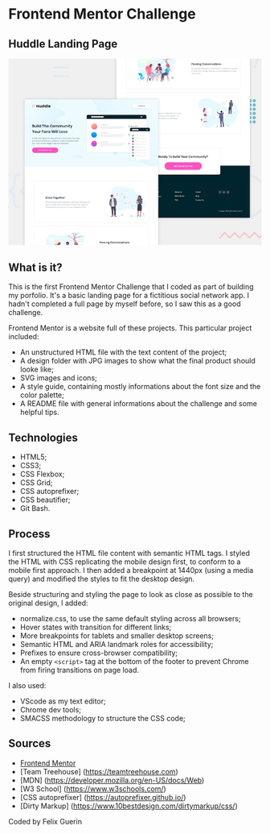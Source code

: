 # Frontend Mentor Challenge
## Huddle Landing Page

![Desktop design preview](https://github.com/f-elix/Huddle-Landing-Page/blob/master/design/desktop-preview.jpg?raw=true)


## What is it?

This is the first Frontend Mentor Challenge that I coded as part of building my porfolio. It's a basic landing page for a fictitious social network app.
I hadn't completed a full page by myself before, so I saw this as a good challenge. 

Frontend Mentor is a website full of these projects. This particular project included:
- An unstructured HTML file with the text content of the project;
- A design folder with JPG images to show what the final product should looke like;
- SVG images and icons;
- A style guide, containing mostly informations about the font size and the color palette;
- A README file with general informations about the challenge and some helpful tips.

## Technologies

- HTML5;
- CSS3;
- CSS Flexbox;
- CSS Grid;
- CSS autoprefixer;
- CSS beautifier;
- Git Bash.

## Process

I first structured the HTML file content with semantic HTML tags. 
I styled the HTML with CSS replicating the mobile design first, to conform to a mobile first approach. 
I then added a breakpoint at 1440px (using a media query) and modified the styles to fit the desktop design.

Beside structuring and styling the page to look as close as possible to the original design, I added:

- normalize.css, to use the same default styling across all browsers;
- Hover states with transition for different links;
- More breakpoints for tablets and smaller desktop screens;
- Semantic HTML and ARIA landmark roles for accessibility;
- Prefixes to ensure cross-browser compatibility;
- An empty `<script>` tag at the bottom of the footer to prevent Chrome from firing transitions on page load.

I also used:

- VScode as my text editor;
- Chrome dev tools;
- SMACSS methodology to structure the CSS code;


## Sources

- [Frontend Mentor](https://www.frontendmentor.io/)
- [Team Treehouse] (https://teamtreehouse.com)
- [MDN] (https://developer.mozilla.org/en-US/docs/Web) 
- [W3 School] (https://www.w3schools.com/)
- [CSS autoprefixer] (https://autoprefixer.github.io/)
- [Dirty Markup] (https://www.10bestdesign.com/dirtymarkup/css/)

Coded by Felix Guerin